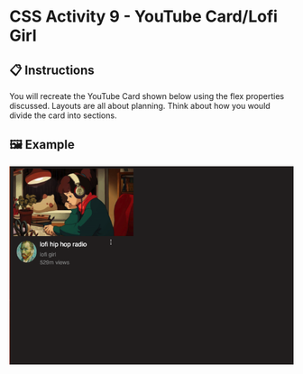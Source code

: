 # CSS Activity 9 - YouTube Card/Lofi Girl

## 📋 Instructions

You will recreate the YouTube Card shown below using the flex properties discussed. Layouts are all about planning. Think about how you would divide the card into sections.

## 🖼️ Example

![](../../../Assets/CSS/lofiGirl.png)
